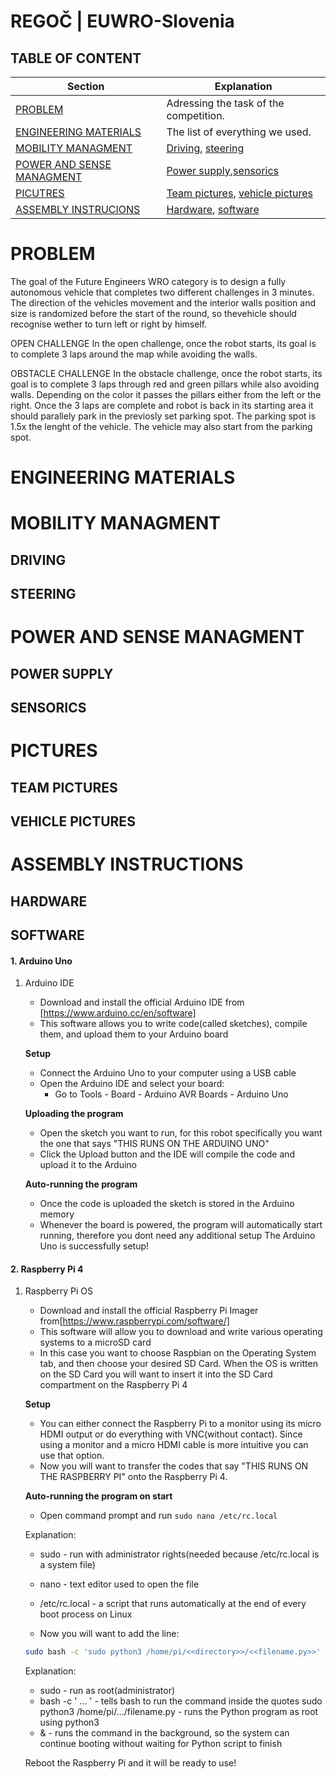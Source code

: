 # REGOČ | EUWRO-Slovenia
## TABLE OF CONTENT

| Section  | Explanation |
| --  | -- | 
| [PROBLEM](#problem)  | Adressing the task of the competition. |
| [ENGINEERING MATERIALS](#engineering-materials)  | The list of everything we used. |
| [MOBILITY MANAGMENT](#mobility-managment)  | [Driving](#driving),  [steering](#steering)| 
| [POWER AND SENSE MANAGMENT](#power-and-sense-managment)  |  [Power supply](#power-supply),[sensorics](#sensorics)  |
| [PICUTRES](#pictures)  |  [Team pictures](#team-pictures), [vehicle pictures](#vehicle-pictures)  |
| [ASSEMBLY INSTRUCIONS ](#assembly-instructions)  |  [Hardware](#hardware), [software](#software)  | 



# PROBLEM
The goal of the Future Engineers WRO category is to design a fully autonomous vehicle that completes two different challenges in 3 minutes. The direction of the vehicles movement and the interior walls position and size
is randomized before the start of the round, so thevehicle should recognise wether to turn left or right by himself. 

OPEN CHALLENGE
In the open challenge, once the robot starts, its goal is to complete 3 laps around the map while avoiding the walls. 

OBSTACLE CHALLENGE 
In the obstacle challenge, once the robot starts, its goal is to complete 3 laps through red and green pillars while also avoiding walls. Depending on the color 
it passes the pillars either from the left or the right. Once the 3 laps are complete and robot is back in its starting area it should parallely park in the previosly set
parking spot. The parking spot is 1.5x the lenght of the vehicle. The vehicle may also start from the parking spot. 

# ENGINEERING MATERIALS

# MOBILITY MANAGMENT
## DRIVING
## STEERING


# POWER AND SENSE MANAGMENT
## POWER SUPPLY
## SENSORICS

# PICTURES
## TEAM PICTURES
## VEHICLE PICTURES

# ASSEMBLY INSTRUCTIONS
## HARDWARE
## SOFTWARE
#### 1. Arduino Uno
1. Arduino IDE
    - Download and install the official Arduino IDE from [https://www.arduino.cc/en/software]
    - This software allows you to write code(called sketches), compile them, and upload them to your Arduino board

    **Setup**
    - Connect the Arduino Uno to your computer using a USB cable
    - Open the Arduino IDE and select your board:
        - Go to Tools - Board - Arduino AVR Boards - Arduino Uno

    **Uploading the program**
    - Open the sketch you want to run, for this robot specifically you want the one that says "THIS RUNS ON THE ARDUINO UNO"
    - Click the Upload button and the IDE will compile the code and upload it to the Arduino
    
    **Auto-running the program**
    - Once the code is uploaded the sketch is stored in the Arduino memory
    - Whenever the board is powered, the program will automatically start running, therefore you dont need any additional setup
    The Arduino Uno is successfully setup!

#### 2. Raspberry Pi 4
1. Raspberry Pi OS
    - Download and install the official Raspberry Pi Imager from[https://www.raspberrypi.com/software/]
    - This software will allow you to download and write various operating systems to a microSD card
    - In this case you want to choose Raspbian on the Operating System tab, and then choose your desired SD Card. When the OS is written on the SD Card you will want to insert it into the SD Card compartment on the Raspberry Pi 4

    **Setup**
    - You can either connect the Raspberry Pi to a monitor using its micro HDMI output or do everything with VNC(without contact). Since using a monitor and a micro HDMI cable is more intuitive you can use that option.
    - Now you will want to transfer the codes that say "THIS RUNS ON THE RASPBERRY PI" onto the Raspberry Pi 4.

    **Auto-running the program on start**
    - Open command prompt and run `sudo nano /etc/rc.local`
    
    Explanation:
    - sudo - run with administrator rights(needed because /etc/rc.local is a system file)
    - nano - text editor used to open the file
    - /etc/rc.local - a script that runs automatically at the end of every boot process on Linux

    - Now you will want to add the line:
     ```bash
     sudo bash -c 'sudo python3 /home/pi/<<directory>>/<<filename.py>>' &
     ```

    Explanation:
    - sudo - run as root(administrator)
    - bash -c ' ... ' - tells bash to run the command inside the quotes
    sudo python3 /home/pi/.../filename.py - runs the Python program as root using python3
    - & - runs the command in the background, so the system can continue booting without waiting for Python script to finish

    Reboot the Raspberry Pi and it will be ready to use!

